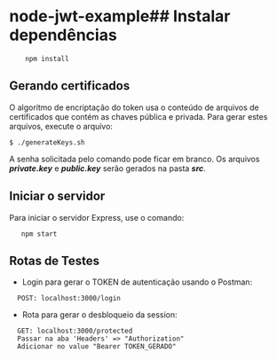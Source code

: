 # node-jwt-example## Instalar dependências
```
    npm install
```

## Gerando certificados

O algorítmo de encriptação do token usa o conteúdo de arquivos de certificados que contém as chaves pública e privada. Para gerar estes arquivos, execute o arquivo:

```
$ ./generateKeys.sh
```
A senha solicitada pelo comando pode ficar em branco. Os arquivos **_private.key_** e **_public.key_** serão gerados na pasta **_src_**.

## Iniciar o servidor
Para iniciar o servidor Express, use o comando:

```
   npm start
```

## Rotas de Testes
- Login para gerar o TOKEN de autenticação usando o Postman:
```
  POST: localhost:3000/login
```

- Rota para gerar o desbloqueio da session:
```
  GET: localhost:3000/protected
  Passar na aba 'Headers' => "Authorization"
  Adicionar no value "Bearer TOKEN_GERADO"
```